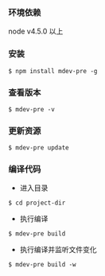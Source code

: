 ### 环境依赖

node v4.5.0 以上

### 安装

```
$ npm install mdev-pre -g
```

### 查看版本

```
$ mdev-pre -v
```

### 更新资源

```
$ mdev-pre update
```

### 编译代码

* 进入目录

```
$ cd project-dir
```

* 执行编译

```
$ mdev-pre build
```

* 执行编译并监听文件变化

```
$ mdev-pre build -w
```



